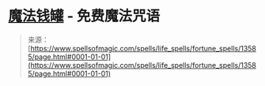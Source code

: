 <!--yml

category: 未分类

date: 2024-06-12 18:52:04

-->

# [魔法钱罐](https://www.spellsofmagic.com/spells/life_spells/fortune_spells/13585/page.html#0001-01-01) - 免费魔法咒语

> 来源：[https://www.spellsofmagic.com/spells/life_spells/fortune_spells/13585/page.html#0001-01-01](https://www.spellsofmagic.com/spells/life_spells/fortune_spells/13585/page.html#0001-01-01)
